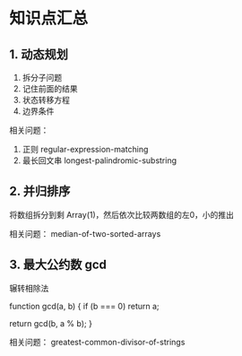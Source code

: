 # 知识点汇总

## 1. 动态规划
1. 拆分子问题
2. 记住前面的结果
3. 状态转移方程
4. 边界条件

相关问题：
1. 正则 regular-expression-matching
2. 最长回文串 longest-palindromic-substring

## 2. 并归排序
将数组拆分到剩 Array(1)，然后依次比较两数组的左0，小的推出

相关问题：
median-of-two-sorted-arrays

## 3. 最大公约数 gcd

辗转相除法

function gcd(a, b) {
  if (b === 0) return a;

  return gcd(b, a % b);
}

相关问题：
greatest-common-divisor-of-strings